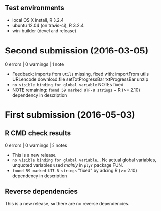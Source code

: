 ## Test environments
* local OS X install, R 3.2.4
* ubuntu 12.04 (on travis-ci), R 3.2.4
* win-builder (devel and release)

# Second submission (2016-03-05)

0 errors | 0 warnings | 1 note

* Feedback: imports from `Utils` missing, fixed with: importFrom utils URLencode download.file setTxtProgressBar txtProgressBar unzip
* `no visible binding for global variable` NOTEs fixed
* NOTE remaining: `found 59 marked UTF-8 strings` ~ R (>= 2.10) dependency in description

# First submission (2016-05-03)

## R CMD check results

0 errors | 0 warnings | 2 notes

* This is a new release.
* `no visible binding for global variable`... No actual global variables, unquoted variables used *mainly* in `plyr` package FUN. 
* `found 59 marked UTF-8 strings` "fixed" by adding R (>= 2.10) dependency in description

## Reverse dependencies

This is a new release, so there are no reverse dependencies.

